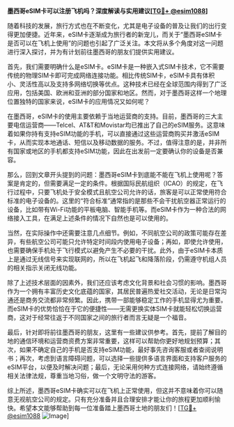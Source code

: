 **墨西哥eSIM卡可以注册飞机吗？深度解读与实用建议[[TG💪+ @esim1088](https://t.me/s/esim1088)]**

随着科技的发展，旅行方式也在不断变化，尤其是电子设备的普及让我们的出行变得更加便捷。近年来，eSIM卡逐渐成为旅行者的新宠儿，而关于“墨西哥eSIM卡是否可以在飞机上使用”的问题也引起了广泛关注。本文将从多个角度对这一问题进行深入探讨，并为有计划前往墨西哥的朋友们提供实用建议。

首先，我们需要明确什么是eSIM卡。eSIM卡是一种嵌入式SIM卡技术，它不需要传统的物理SIM卡即可完成网络连接功能。相比传统SIM卡，eSIM卡具有体积小、灵活性高以及支持多网络切换等优点。这种技术已经在全球范围内得到了广泛应用，包括美国、欧洲和亚洲的部分国家和地区。然而，对于墨西哥这样一个地理位置独特的国家来说，eSIM卡的应用情况又如何呢？

在墨西哥，eSIM卡的使用主要依赖于当地运营商的支持。目前，墨西哥的三大主要电信运营商——Telcel、AT&T和Movistar均已推出了自己的eSIM服务。这意味着如果你持有支持eSIM功能的手机，可以直接通过这些运营商购买并激活eSIM卡，从而实现本地通话、短信以及移动数据的服务。不过，值得注意的是，并非所有国家或地区的手机都支持eSIM功能，因此在出发前一定要确认你的设备是否兼容。

那么，回到文章开头提到的问题：墨西哥eSIM卡到底能不能在飞机上使用呢？答案是肯定的，但需要满足一定的条件。根据国际民航组织（ICAO）的规定，在飞行过程中，只要飞机处于安全模式且航空公司允许的话，旅客是可以正常使用符合标准的电子设备的。这里的“符合标准”通常指的是那些不会干扰航空器正常运行的设备，比如带有Wi-Fi功能的平板电脑、智能手机等。而eSIM卡作为一种合法的网络接入工具，在满足上述条件的情况下自然也是可以使用的。

当然，在实际操作中还需要注意几点细节。例如，不同航空公司的政策可能存在差异，有些航空公司可能只允许特定时间段内使用电子设备；再如，即使允许使用，也需要确保手机处于飞行模式以避免产生不必要的干扰。此外，由于eSIM卡本质上是通过无线信号来实现联网的，所以在飞机起飞和降落阶段，仍需遵守机组人员的相关指示关闭无线功能。

除了上述技术层面的因素外，我们还应该考虑文化背景和社会习惯的影响。墨西哥作为一个拥有丰富历史文化底蕴的国家，其居民普遍热爱社交活动，无论是日常沟通还是商务交流都非常频繁。因此，携带一部能够稳定工作的手机显得尤为重要。而eSIM卡的优势恰恰在于它的便捷性——无需更换实体SIM卡就能轻松切换运营商，这对于经常往返于不同国家之间的旅行者而言无疑是一个福音。

最后，针对即将前往墨西哥的朋友，这里有一些建议供参考。首先，提前了解目的地的通信环境和运营商资费方案非常重要，这样可以帮助你更好地规划预算；其次，如果不确定自己的手机是否支持eSIM功能，最好事先咨询客服或者查阅说明书；再次，考虑到语言障碍问题，可以选择一些提供多语言界面和支持客户服务的eSIM平台，以便及时解决问题；最后，无论采用何种方式连接网络，请始终遵循相关法律法规，尊重当地习俗，做一个文明守法的游客。

综上所述，墨西哥eSIM卡确实可以在飞机上正常使用，但这并不意味着你可以随意无视航空公司的规定。只有充分准备并且合理安排才能让你的旅程更加顺利愉快。希望本文能够帮助到每一位准备踏上墨西哥土地的朋友们！[[TG💪+ @esim1088](https://t.me/s/esim1088) ![Image](https://i.postimg.cc/4NQfJmqS/Snipaste-2025-05-13-00-14-12.png)]